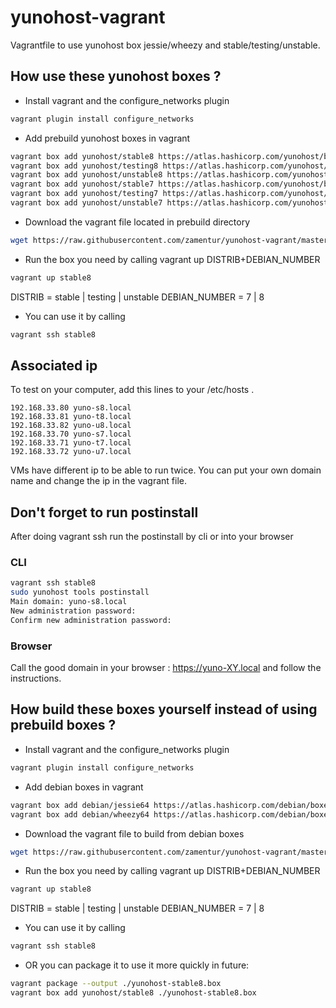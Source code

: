 # yunohost-vagrant

Vagrantfile to use yunohost box jessie/wheezy and stable/testing/unstable.


## How use these yunohost boxes ?
- Install vagrant and the configure_networks plugin
```bash
vagrant plugin install configure_networks
```

- Add prebuild yunohost boxes in vagrant
```bash
vagrant box add yunohost/stable8 https://atlas.hashicorp.com/yunohost/boxes/stable8/versions/1.0.0/providers/virtualbox.box
vagrant box add yunohost/testing8 https://atlas.hashicorp.com/yunohost/boxes/testing8/versions/1.0.0/providers/virtualbox.box
vagrant box add yunohost/unstable8 https://atlas.hashicorp.com/yunohost/boxes/unstable8/versions/1.0.0/providers/virtualbox.box
vagrant box add yunohost/stable7 https://atlas.hashicorp.com/yunohost/boxes/stable7/versions/1.0.0/providers/virtualbox.box
vagrant box add yunohost/testing7 https://atlas.hashicorp.com/yunohost/boxes/testing7/versions/1.0.0/providers/virtualbox.box
vagrant box add yunohost/unstable7 https://atlas.hashicorp.com/yunohost/boxes/unstable7/versions/1.0.0/providers/virtualbox.box
```

- Download the vagrant file located in prebuild directory
```bash
wget https://raw.githubusercontent.com/zamentur/yunohost-vagrant/master/Vagrantfile
```

- Run the box you need by calling vagrant up DISTRIB+DEBIAN_NUMBER
```bash
vagrant up stable8
```

DISTRIB = stable | testing | unstable
DEBIAN_NUMBER = 7 | 8

- You can use it by calling
```bash
vagrant ssh stable8
```

## Associated ip

To test on your computer, add this lines to your /etc/hosts .
```
192.168.33.80 yuno-s8.local
192.168.33.81 yuno-t8.local
192.168.33.82 yuno-u8.local
192.168.33.70 yuno-s7.local
192.168.33.71 yuno-t7.local
192.168.33.72 yuno-u7.local
```
VMs have different ip to be able to run twice.
You can put your own domain name and change the ip in the vagrant file.

## Don't forget to run postinstall

After doing vagrant ssh run the postinstall by cli or into your browser

### CLI
```bash
vagrant ssh stable8
sudo yunohost tools postinstall
Main domain: yuno-s8.local
New administration password: 
Confirm new administration password:
```

### Browser
Call the good domain in your browser : https://yuno-XY.local and follow the instructions.



## How build these boxes yourself instead of using prebuild boxes ?
- Install vagrant and the configure_networks plugin
```bash
vagrant plugin install configure_networks
```
- Add debian boxes in vagrant
```bash
vagrant box add debian/jessie64 https://atlas.hashicorp.com/debian/boxes/jessie64/versions/8.2.0/providers/virtualbox.box
vagrant box add debian/wheezy64 https://atlas.hashicorp.com/debian/boxes/wheezy64/versions/7.9.0/providers/virtualbox.box
```
- Download the vagrant file to build from debian boxes
```bash
wget https://raw.githubusercontent.com/zamentur/yunohost-vagrant/master/prebuild/Vagrantfile
```
- Run the box you need by calling vagrant up DISTRIB+DEBIAN_NUMBER
```bash
vagrant up stable8
```

DISTRIB = stable | testing | unstable
DEBIAN_NUMBER = 7 | 8

- You can use it by calling
```bash
vagrant ssh stable8
```

- OR you can package it to use it more quickly in future:
```bash
vagrant package --output ./yunohost-stable8.box
vagrant box add yunohost/stable8 ./yunohost-stable8.box
```

